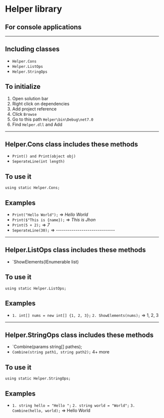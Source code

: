# Helper library
## For console applications

---
## Including classes
* `Helper.Cons`
* `Helper.ListOps`
* `Helper.StringOps`

## To initialize 
  1) Open solution bar
  2) Right click on dependencies 
  3) Add project reference 
  4) Click `Browse` 
  5) Go to this path `Helper\bin\Debug\net7.0`
  6) Find `Helper.dll` and Add
---
## Helper.Cons class includes these methods
* `Print() and Print(object obj)`
* `SeperateLine(int length)`

## To use it 
  `using static Helper.Cons;`

## Examples
  * `Print("Hello World");` => _Hello World_
  * `Print($"This is {name});` => _This is Jhon_
  * `Print(5 + 2);` => _7_
  * `SeperateLine(30);` => ------------------------------
---
## Helper.ListOps class includes these methods
  * `ShowElements(IEnumerable list) 

## To use it 
  `using static Helper.ListOps;`

## Examples
  * `1. int[] nums = new int[] {1, 2, 3};`
    `2. ShowElements(nums);` => 1, 2, 3
---
## Helper.StringOps class includes these methods
  * `Combine(params string[] pathes);
  * `Combine(string path1, string path2);` 4+ more

## To use it 
  `using static Helper.StringOps;`

## Examples
  * `1. string hello = "Hello ";`
    `2. string world = "World";`
    `3. Combine(hello, world);` => Hello World